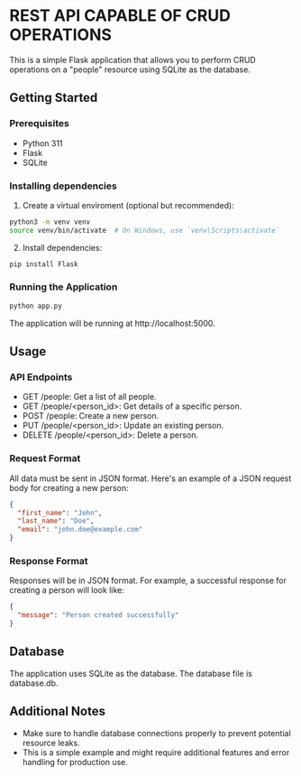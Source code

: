 # REST API CAPABLE OF CRUD OPERATIONS
This is a simple Flask application that allows you to perform CRUD operations on a "people" resource using SQLite as the database.

## Getting Started
### Prerequisites
* Python 311
* Flask
* SQLite

### Installing dependencies
1. Create a virtual enviroment (optional but recommended):
```bash
python3 -m venv venv
source venv/bin/activate  # On Windows, use `venv\Scripts\activate`
```

2. Install dependencies:
```bash
pip install Flask
```

### Running the Application
```bash
python app.py
```
The application will be running at http://localhost:5000.

## Usage
### API Endpoints
* GET /people: Get a list of all people.
* GET /people/<person_id>: Get details of a specific person.
* POST /people: Create a new person.
* PUT /people/<person_id>: Update an existing person.
* DELETE /people/<person_id>: Delete a person.

### Request Format
All data must be sent in JSON format. Here's an example of a JSON request body for creating a new person:
```json
{
  "first_name": "John",
  "last_name": "Doe",
  "email": "john.doe@example.com"
}
```

### Response Format
Responses will be in JSON format. For example, a successful response for creating a person will look like:
```json
{
  "message": "Person created successfully"
}
```

## Database
The application uses SQLite as the database. The database file is database.db.

## Additional Notes
* Make sure to handle database connections properly to prevent potential resource leaks.
* This is a simple example and might require additional features and error handling for production use.
